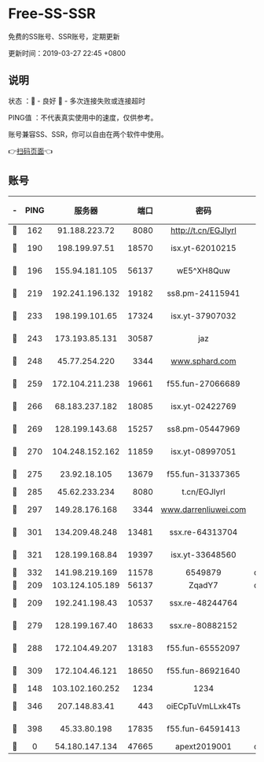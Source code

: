 # Free-SS-SSR

免费的SS账号、SSR账号，定期更新

更新时间：2019-03-27 22:45 +0800

## 说明

状态     ：🙂 - 良好 🙁 - 多次连接失败或连接超时

PING值   ：不代表真实使用中的速度，仅供参考。

账号兼容SS、SSR，你可以自由在两个软件中使用。

👉[扫码页面](https://liesauer.github.io/Free-SS-SSR/)👈

## 账号

|-|PING|服务器|端口|密码|加密方式|区域|
|:----:|:----:|:-----:|-----:|:----:|:----:|:----:|
|🙂|162|91.188.223.72|8080|http://t.cn/EGJIyrl|rc4-md5|RU|
|🙂|190|198.199.97.51|18570|isx.yt-62010215|aes-256-cfb|US|
|🙂|196|155.94.181.105|56137|wE5^XH8Quw|aes-256-cfb|US|
|🙂|219|192.241.196.132|19182|ss8.pm-24115941|aes-256-cfb|US|
|🙂|233|198.199.101.65|17324|isx.yt-37907032|aes-256-cfb|US|
|🙂|243|173.193.85.131|30587|jaz|aes-256-cfb|US|
|🙂|248|45.77.254.220|3344|www.sphard.com|aes-256-cfb|SG|
|🙂|259|172.104.211.238|19661|f55.fun-27066689|aes-256-cfb|US|
|🙂|266|68.183.237.182|18085|isx.yt-02422769|aes-256-cfb|SG|
|🙂|269|128.199.143.68|15257|ss8.pm-05447969|aes-256-cfb|SG|
|🙂|270|104.248.152.162|11859|isx.yt-08997051|aes-256-cfb|SG|
|🙂|275|23.92.18.105|13679|f55.fun-31337365|aes-256-cfb|US|
|🙂|285|45.62.233.234|8080|t.cn/EGJIyrl|rc4-md5|CA|
|🙂|297|149.28.176.168|3344|www.darrenliuwei.com|aes-256-cfb|AU|
|🙂|301|134.209.48.248|13481|ssx.re-64313704|aes-256-cfb|US|
|🙂|321|128.199.168.84|19397|isx.yt-33648560|aes-256-cfb|SG|
|🙂|332|141.98.219.169|11578|6549879|chacha20|US|
|🙂|209|103.124.105.189|56137|ZqadY7|chacha20|US|
|🙂|209|192.241.198.43|10537|ssx.re-48244764|aes-256-cfb|US|
|🙂|279|128.199.167.40|18633|ssx.re-80882152|aes-256-cfb|SG|
|🙂|288|172.104.49.207|13183|f55.fun-65552097|aes-256-cfb|SG|
|🙂|309|172.104.46.121|18650|f55.fun-86921640|aes-256-cfb|SG|
|🙁|148|103.102.160.252|1234|1234|rc4-md5|JP|
|🙁|346|207.148.83.41|443|oiECpTuVmLLxk4Ts|aes-256-cfb|AU|
|🙁|398|45.33.80.198|17835|f55.fun-64591413|aes-256-cfb|US|
|🙁|0|54.180.147.134|47665|apext2019001|chacha20|KR|
